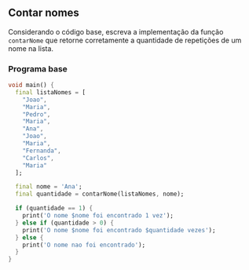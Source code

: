 ## Contar nomes

Considerando o código base, escreva a implementação da função `contarNome` que retorne corretamente a quantidade de
repetições de um nome na lista.

### Programa base

```dart
void main() {
  final listaNomes = [
    "Joao",
    "Maria",
    "Pedro",
    "Maria",
    "Ana",
    "Joao",
    "Maria",
    "Fernanda",
    "Carlos",
    "Maria"
  ];

  final nome = 'Ana';
  final quantidade = contarNome(listaNomes, nome);

  if (quantidade == 1) {
    print('O nome $nome foi encontrado 1 vez');
  } else if (quantidade > 0) {
    print('O nome $nome foi encontrado $quantidade vezes');
  } else {
    print('O nome nao foi encontrado');
  }
}
```